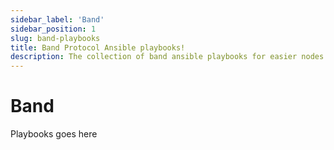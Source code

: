 ```yaml
---
sidebar_label: 'Band'
sidebar_position: 1
slug: band-playbooks
title: Band Protocol Ansible playbooks!
description: The collection of band ansible playbooks for easier nodes management
---
```


# Band

Playbooks goes here